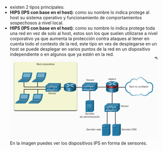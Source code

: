 - existen 2 tipos principales:
- **HIPS (IPS con base en el host)**: como su nombre lo indica protege al host su sistema operativo y funcionamiento de comportamientos sospechosos a nivel local.
- **HIPS (IPS con base en el host)**: como su nombre lo indica protege toda una red en vez de solo al host, estos son los que suelen utilizarse a nivel corporativo ya que aumenta la protección contra ataques al tener en cuenta todo el contexto de la red, este tipo en ves de desplegarse en un host se puede desplegar en varios puntos de la red en un dispositivo independiente o en algunos que ya estén en la red.
  ![image.png](../assets/image_1698858485114_0.png)
  En la imagen puedes ver los dispositivos IPS en forma de sensores.